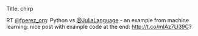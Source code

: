 Title: chirp

RT <a href="http://twitter.com/fperez_org">@fperez_org</a>: Python vs <a href="http://twitter.com/JuliaLanguage">@JuliaLanguage</a> - an example from machine learning: nice post with example code at the end: <a href="http://t.co/mIAz7Ll39C">http://t.co/mIAz7Ll39C</a>?
